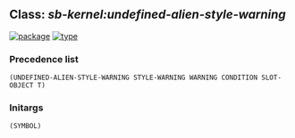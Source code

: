 ## Class: ***sb-kernel:undefined-alien-style-warning***
[![package](https://img.shields.io/badge/Package-SB--KERNEL-5f9ea0.svg?style=social&colorA=999999)](../) [![type](https://img.shields.io/badge/Type-Class-5f9ea0.svg?style=social&colorA=999999)](../#class) 
### Precedence list
```
(UNDEFINED-ALIEN-STYLE-WARNING STYLE-WARNING WARNING CONDITION SLOT-OBJECT T)
```
### Initargs
```
(SYMBOL)
```
